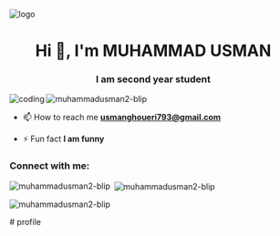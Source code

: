 ![logo](https://github.com/muhammadusman2-Blip/profile/blob/main/barrier.png)
<h1 align="center">Hi 👋, I'm MUHAMMAD USMAN</h1>
<h3 align="center">I am second year student</h3>
<img align="left" alt="coding" width"400" src="https://user-images.githubusercontent.com/74038190/212749171-b84692a8-2b04-4e3b-93ca-ac14705da224.gif>

<p align="left"> <img src="https://komarev.com/ghpvc/?username=muhammadusman2-blip&label=Profile%20views&color=0e75b6&style=flat" alt="muhammadusman2-blip" /> </p>

- 📫 How to reach me **usmanghoueri793@gmail.com**

- ⚡ Fun fact **I am funny**

<h3 align="left">Connect with me:</h3>
<p align="left">
</p>

<p><img align="left" src="https://github-readme-stats.vercel.app/api/top-langs?username=muhammadusman2-blip&show_icons=true&locale=en&layout=compact" alt="muhammadusman2-blip" /></p>

<p>&nbsp;<img align="center" src="https://github-readme-stats.vercel.app/api?username=muhammadusman2-blip&show_icons=true&locale=en" alt="muhammadusman2-blip" /></p>

<p><img align="center" src="https://github-readme-streak-stats.herokuapp.com/?user=muhammadusman2-blip&" alt="muhammadusman2-blip" /></p>
# profile
